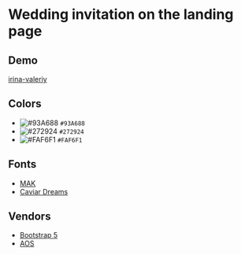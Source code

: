 # Wedding invitation on the landing page

## Demo

[irina-valeriy](https://devcosmos.github.io/wedding/)

## Colors

- ![#93A688](https://placehold.co/15x15/93a688/93a688.png) `#93A688`
- ![#272924](https://placehold.co/15x15/272924/272924.png) `#272924`
- ![#FAF6F1](https://placehold.co/15x15/faf6f1/faf6f1.png) `#FAF6F1`

## Fonts

- [MAK](https://fonts-online.ru/fonts/mak)
- [Caviar Dreams](https://fonts-online.ru/fonts/caviar-dreams)

## Vendors

- [Bootstrap 5](https://getbootstrap.com/)
- [AOS](https://michalsnik.github.io/aos/)
